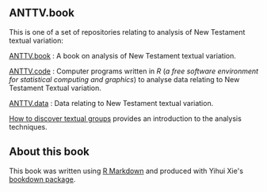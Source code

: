 ## ANTTV.book

This is one of a set of repositories relating to analysis of New Testament textual variation:

[ANTTV.book](https://github.com/tjfinney/ANTTV.book)
: A book on analysis of New Testament textual variation.

[ANTTV.code](https://github.com/tjfinney/ANTTV.code)
: Computer programs written in *R* (*a free software environment for statistical computing and graphics*) to analyse data relating to New Testament Textual variation.

[ANTTV.data](https://github.com/tjfinney/ANTTV.data)
: Data relating to New Testament textual variation.

[How to discover textual groups](https://www.digitalstudies.org/article/id/7324/) provides an introduction to the analysis techniques.

## About this book

This book was written using [R Markdown](https://rmarkdown.rstudio.com/) and produced with Yihui Xie's [bookdown package](https://bookdown.org/yihui/bookdown/).
